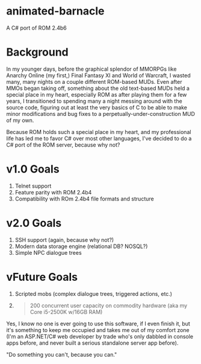 # animated-barnacle
A C# port of ROM 2.4b6

Background
==========
In my younger days, before the graphical splendor of MMORPGs like Anarchy Online (my first,) Final Fantasy XI and World of Warcraft, I wasted many, many nights on a couple different ROM-based MUDs. Even after MMOs began taking off, something about the old text-based MUDs held a special place in my heart, especially ROM as after playing them for a few years, I transitioned to spending many a night messing around with the source code, figuring out at least the very basics of C to be able to make minor modifications and bug fixes to a perpetually-under-construction MUD of my own.

Because ROM holds such a special place in my heart, and my professional life has led me to favor C# over most other languages, I've decided to do a C# port of the ROM server, because why not?

v1.0 Goals
=====
1. Telnet support
2. Feature parity with ROM 2.4b4
3. Compatibility with ROm 2.4b4 file formats and structure

v2.0 Goals
==========
1. SSH support (again, because why not?)
2. Modern data storage engine (relational DB? NOSQL?)
3. Simple NPC dialogue trees

vFuture Goals
=============
1. Scripted mobs (complex dialogue trees, triggered actions, etc.)
2. >200 concurrent user capacity on commodity hardware (aka my Core i5-2500K w/16GB RAM)

Yes, I know no one is ever going to use this software, if I even finish it, but it's something to keep me occupied and takes me out of my comfort zone (I'm an ASP.NET/C# web developer by trade who's only dabbled in console apps before, and never built a serious standalone server app before).

"Do something you can't, because you can."
